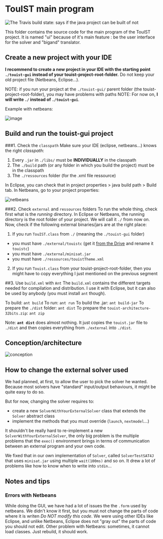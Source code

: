TouIST main program
===================
![The Travis build state: says if the java project can be built of not](https://travis-ci.org/olzd/touist.svg?branch=develop)

This folder contains the source code for the main program of the TouIST project. It is named "ui" because of it's main feature : be the user interface for the solver and "bigand" translator.

## Create a new project with your IDE 
**I recommend to create a new project in your IDE with the starting point `./touist-gui` instead of your touist-project-root-folder.** Do not keep your old project file (Netbeans, Eclipse...).

NOTE: if you run your project at the `./touist-gui/` parent folder (the touist-project-root-folder), you may have problems with paths
NOTE: For now on, **I will write `./` instead of `./touist-gui`**.

Example with netbeans:

![image](http://img15.hostingpics.net/pics/611633Capturedcran20150329183200.png)

## Build and run the touist-gui project
###1. Check the `classpath`
Make sure your IDE (eclipse, netbeans...) knows the right _classpath_:

1. Every `.jar` in `./libs/` must be **INDIVIDUALLY** in the classpath
2. The `./build` path (or any folder in which you build the project) must be in the classpath
3. The `./ressources` folder (for the .xml file ressource)

In Eclipse, you can check that in project properties > java build path > Build tab.
In Netbeans, go to your project properties:

![netbeans](http://img15.hostingpics.net/pics/705361Capturedcran20150329184627.png)

###2. Check `external` and `ressources` folders
To run the whole thing, check first what is the _running_ directory. In Eclipse or Netbeans, the running directory is the root folder of your project. We will call it `./` from now on.
Now, check if the following external binaries/jars are at the right place:

1. If you run `TouIST.class` from `./` (meaning the `./touist-gui` folder)
  - you must have `./external/touistc` (get it [from the Drive](https://drive.google.com/folderview?id=0B5mz8k-t6PT0cW5FSTBxNmgxUjQ&usp=sharing) and rename it `touistc`)
  - you must have `./external/minisat.jar`
  - you must have `./ressources/touistTheme.xml`
2. If you run `Touist.class` from your touist-project-root-folder, then you might have to copy everything I just mentioned on the previous segment 

##3. Use `build.xml` with `Ant`
The `build.xml` contains the different targets needed for compilation and distribution. I use it with Eclipse, but it can also be used by anybody (you must install `ant` though).

To build: `ant build`
To run: `ant run`
To build the .jar: `ant build-jar`
To prepare the `./dist` folder: `ant dist`
To prepare the `touist-architecture-32bits.zip`: `ant zip`

Note: **`ant dist`** does almost nothing. It just copies the `touist.jar` file to `./dist` and then copies everything from `./external` into `./dist`.

## Conception/architecture
![conception](https://www.lucidchart.com/publicSegments/view/54f46f57-1ff4-46e0-b146-65000a009e9c/image.png)

## How to change the external solver used
We had planned, at first, to allow the user to pick the solver he wanted. Because most solvers have "standard" input/output behaviours, it might be quite easy to do so.

But for now, changing the solver requires to:

- create a new `SolverWithYourExternalSolver` class that extends the `Solver` abstract class
- implement the methods that you must override (`launch`, `nextmodel`...)

It shouldn't be really hard to re-implement a new `SolverWithYourExternalSolver`, the only big problem is the multiple problems that the `exec()` environment brings in terms of communication between an external program and your own code.

We fixed that in our own implementation of `Solver`, called `SolverTestSAT4J` that uses `minisat.jar` using multiple `wait(100ms)` and so on. It drew a lot of problems like how to know when to write into `stdin`...

## Notes and tips
### Errors with Netbeans
While doing the GUI, we have had a lot of issues the the `.form` used by netbeans. We didn't know it first, but you must not change the parts of code where it is writen _Do NOT modify this code_. We were using other IDEs like Eclipse, and unlike Netbeans, Eclipse does not "gray out" the parts of code you should not edit.
Other problem with Netbeans: sometimes, it cannot load classes. Just rebuild, it should work.
